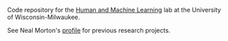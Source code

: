 Code repository for the [Human and Machine Learning](https://hamllab.org) lab at the University of Wisconsin-Milwaukee.

See Neal Morton's [profile](https://github.com/mortonne) for previous research projects.
